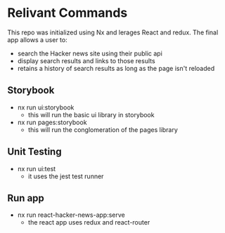 # Relivant Commands

This repo was initialized using Nx and lerages React and redux. The final app allows a user to:
- search the Hacker news site using their public api
- display search results and links to those results
- retains a history of search results as long as the page isn't reloaded
## Storybook

- nx run ui:storybook
  - this will run the basic ui library in storybook
- nx run pages:storybook
  - this will run the conglomeration of the pages library

## Unit Testing

- nx run ui:test
  - it uses the jest test runner

## Run app

- nx run react-hacker-news-app:serve
  - the react app uses redux and react-router
